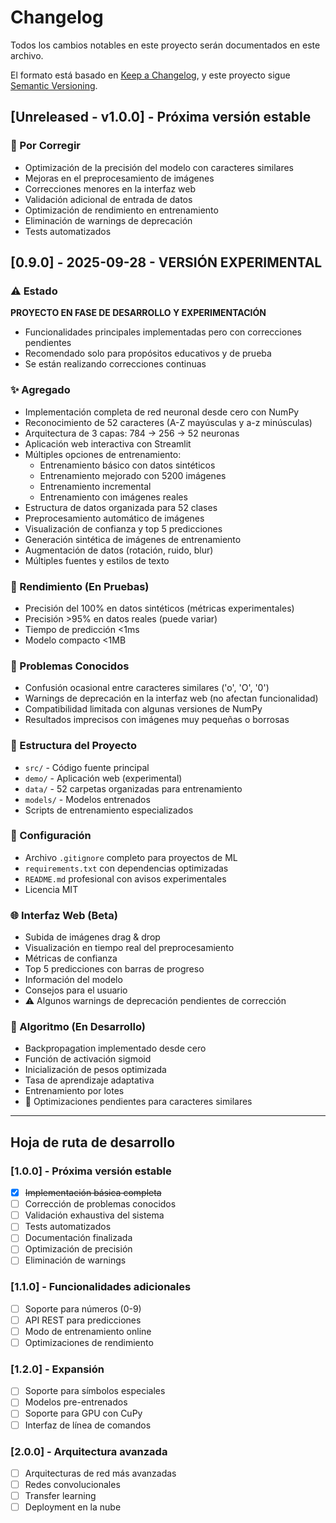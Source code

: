 # Changelog

Todos los cambios notables en este proyecto serán documentados en este archivo.

El formato está basado en [Keep a Changelog](https://keepachangelog.com/en/1.0.0/),
y este proyecto sigue [Semantic Versioning](https://semver.org/spec/v2.0.0.html).

## [Unreleased - v1.0.0] - Próxima versión estable

### 🔧 Por Corregir
- Optimización de la precisión del modelo con caracteres similares
- Mejoras en el preprocesamiento de imágenes  
- Correcciones menores en la interfaz web
- Validación adicional de entrada de datos
- Optimización de rendimiento en entrenamiento
- Eliminación de warnings de deprecación
- Tests automatizados

## [0.9.0] - 2025-09-28 - **VERSIÓN EXPERIMENTAL**

### ⚠️ Estado
**PROYECTO EN FASE DE DESARROLLO Y EXPERIMENTACIÓN**
- Funcionalidades principales implementadas pero con correcciones pendientes
- Recomendado solo para propósitos educativos y de prueba
- Se están realizando correcciones continuas

### ✨ Agregado
- Implementación completa de red neuronal desde cero con NumPy
- Reconocimiento de 52 caracteres (A-Z mayúsculas y a-z minúsculas)
- Arquitectura de 3 capas: 784 → 256 → 52 neuronas
- Aplicación web interactiva con Streamlit
- Múltiples opciones de entrenamiento:
  - Entrenamiento básico con datos sintéticos
  - Entrenamiento mejorado con 5200 imágenes
  - Entrenamiento incremental
  - Entrenamiento con imágenes reales
- Estructura de datos organizada para 52 clases
- Preprocesamiento automático de imágenes
- Visualización de confianza y top 5 predicciones
- Generación sintética de imágenes de entrenamiento
- Augmentación de datos (rotación, ruido, blur)
- Múltiples fuentes y estilos de texto

### 🎯 Rendimiento (En Pruebas)
- Precisión del 100% en datos sintéticos (métricas experimentales)
- Precisión >95% en datos reales (puede variar)
- Tiempo de predicción <1ms
- Modelo compacto <1MB

### 🐛 Problemas Conocidos
- Confusión ocasional entre caracteres similares ('o', 'O', '0')
- Warnings de deprecación en la interfaz web (no afectan funcionalidad)
- Compatibilidad limitada con algunas versiones de NumPy
- Resultados imprecisos con imágenes muy pequeñas o borrosas

### 📁 Estructura del Proyecto
- `src/` - Código fuente principal
- `demo/` - Aplicación web (experimental)
- `data/` - 52 carpetas organizadas para entrenamiento
- `models/` - Modelos entrenados
- Scripts de entrenamiento especializados

### 🔧 Configuración
- Archivo `.gitignore` completo para proyectos de ML
- `requirements.txt` con dependencias optimizadas
- `README.md` profesional con avisos experimentales
- Licencia MIT

### 🌐 Interfaz Web (Beta)
- Subida de imágenes drag & drop
- Visualización en tiempo real del preprocesamiento
- Métricas de confianza
- Top 5 predicciones con barras de progreso
- Información del modelo
- Consejos para el usuario
- ⚠️ Algunos warnings de deprecación pendientes de corrección

### 🧠 Algoritmo (En Desarrollo)
- Backpropagation implementado desde cero
- Función de activación sigmoid
- Inicialización de pesos optimizada
- Tasa de aprendizaje adaptativa
- Entrenamiento por lotes
- 🔧 Optimizaciones pendientes para caracteres similares

---

## Hoja de ruta de desarrollo

### [1.0.0] - Próxima versión estable
- [x] ~~Implementación básica completa~~
- [ ] Corrección de problemas conocidos
- [ ] Validación exhaustiva del sistema
- [ ] Tests automatizados
- [ ] Documentación finalizada
- [ ] Optimización de precisión
- [ ] Eliminación de warnings

### [1.1.0] - Funcionalidades adicionales
- [ ] Soporte para números (0-9)
- [ ] API REST para predicciones
- [ ] Modo de entrenamiento online
- [ ] Optimizaciones de rendimiento

### [1.2.0] - Expansión
- [ ] Soporte para símbolos especiales
- [ ] Modelos pre-entrenados
- [ ] Soporte para GPU con CuPy
- [ ] Interfaz de línea de comandos

### [2.0.0] - Arquitectura avanzada
- [ ] Arquitecturas de red más avanzadas
- [ ] Redes convolucionales
- [ ] Transfer learning
- [ ] Deployment en la nube